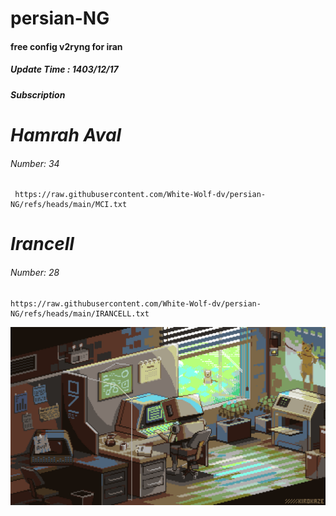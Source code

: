 # persian-NG

#### free config v2ryng for iran


<h5>Update Time : 1403/12/17</h5>

##### Subscription

  # *****Hamrah Aval*****

<h6>Number: 34 </h6>

     https://raw.githubusercontent.com/White-Wolf-dv/persian-NG/refs/heads/main/MCI.txt

# *****Irancell*****

<h6>Number: 28</h6>

    https://raw.githubusercontent.com/White-Wolf-dv/persian-NG/refs/heads/main/IRANCELL.txt

<p align="center">
<img  src="https://github.com/White-Wolf-dv/White-Wolf-dv/blob/main/Gif/14.gif">
</p>
